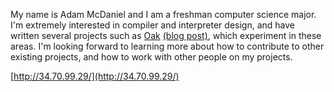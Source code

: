 My name is Adam McDaniel and I am a freshman computer science major.
I'm extremely interested in compiler and interpreter design, and have written several projects such as [Oak](https://github.com/adam-mcdaniel/oakc)
[(blog post)](https://esoteric.codes/blog/oak), which experiment in these areas.
I'm looking forward to learning more about how to contribute to other existing projects, and how to work with other people on my projects.

[http://34.70.99.29/](http://34.70.99.29/)
